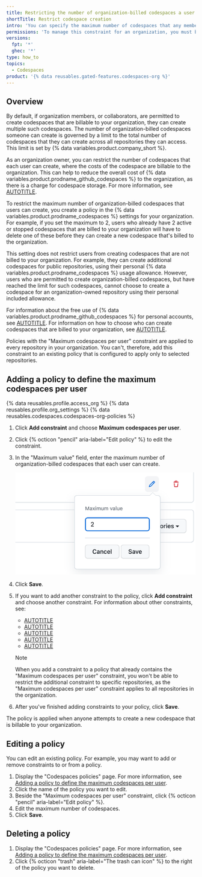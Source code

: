 ```yaml
---
title: Restricting the number of organization-billed codespaces a user can create
shortTitle: Restrict codespace creation
intro: 'You can specify the maximum number of codespaces that any member of your organization, or collaborator, can create for the repositories in your organization.'
permissions: 'To manage this constraint for an organization, you must be an owner of the organization.'
versions:
  fpt: '*'
  ghec: '*'
type: how_to
topics:
  - Codespaces
product: '{% data reusables.gated-features.codespaces-org %}'
---
```


## Overview

By default, if organization members, or collaborators, are permitted to create codespaces that are billable to your organization, they can create multiple such codespaces. The number of organization-billed codespaces someone can create is governed by a limit to the total number of codespaces that they can create across all repositories they can access. This limit is set by {% data variables.product.company_short %}.

As an organization owner, you can restrict the number of codespaces that each user can create, where the costs of the codespace are billable to the organization. This can help to reduce the overall cost of {% data variables.product.prodname_github_codespaces %} to the organization, as there is a charge for codespace storage. For more information, see [AUTOTITLE](/billing/managing-billing-for-your-products/managing-billing-for-github-codespaces/about-billing-for-github-codespaces#about-billing-for-storage-usage).

To restrict the maximum number of organization-billed codespaces that users can create, you create a policy in the {% data variables.product.prodname_codespaces %} settings for your organization. For example, if you set the maximum to 2, users who already have 2 active or stopped codespaces that are billed to your organization will have to delete one of these before they can create a new codespace that's billed to the organization.

This setting does not restrict users from creating codespaces that are not billed to your organization. For example, they can create additional codespaces for public repositories, using their personal {% data variables.product.prodname_codespaces %} usage allowance. However, users who are permitted to create organization-billed codespaces, but have reached the limit for such codespaces, cannot choose to create a codespace for an organization-owned repository using their personal included allowance.

For information about the free use of {% data variables.product.prodname_github_codespaces %} for personal accounts, see [AUTOTITLE](/billing/managing-billing-for-your-products/managing-billing-for-github-codespaces/about-billing-for-github-codespaces#monthly-included-storage-and-core-hours-for-personal-accounts). For information on how to choose who can create codespaces that are billed to your organization, see [AUTOTITLE](/codespaces/managing-codespaces-for-your-organization/enabling-or-disabling-github-codespaces-for-your-organization#choose-who-can-create-codespaces-that-are-billed-to-your-organization).

Policies with the "Maximum codespaces per user" constraint are applied to every repository in your organization. You can't, therefore, add this constraint to an existing policy that is configured to apply only to selected repositories.

## Adding a policy to define the maximum codespaces per user

{% data reusables.profile.access_org %}
{% data reusables.profile.org_settings %}
{% data reusables.codespaces.codespaces-org-policies %}
1. Click **Add constraint** and choose **Maximum codespaces per user**.
1. Click {% octicon "pencil" aria-label="Edit policy" %} to edit the constraint.
1. In the "Maximum value" field, enter the maximum number of organization-billed codespaces that each user can create.

   ![Screenshot of the 'Maximum value' dialog with the value '2' being entered, and 'Cancel' and 'Save' buttons.](/assets/images/help/codespaces/maximum-value-policy-setting.png)

1. Click **Save**.
1. If you want to add another constraint to the policy, click **Add constraint** and choose another constraint. For information about other constraints, see:
   * [AUTOTITLE](/codespaces/managing-codespaces-for-your-organization/restricting-access-to-machine-types)
   * [AUTOTITLE](/codespaces/managing-codespaces-for-your-organization/restricting-the-base-image-for-codespaces)
   * [AUTOTITLE](/codespaces/managing-codespaces-for-your-organization/restricting-the-visibility-of-forwarded-ports)
   * [AUTOTITLE](/codespaces/managing-codespaces-for-your-organization/restricting-the-idle-timeout-period)
   * [AUTOTITLE](/codespaces/managing-codespaces-for-your-organization/restricting-the-retention-period-for-codespaces)

   > [!NOTE]
   > When you add a constraint to a policy that already contains the "Maximum codespaces per user" constraint, you won't be able to restrict the additional constraint to specific repositories, as the "Maximum codespaces per user" constraint applies to all repositories in the organization.

1. After you've finished adding constraints to your policy, click **Save**.

The policy is applied when anyone attempts to create a new codespace that is billable to your organization.

## Editing a policy

You can edit an existing policy. For example, you may want to add or remove constraints to or from a policy.

1. Display the "Codespaces policies" page. For more information, see [Adding a policy to define the maximum codespaces per user](#adding-a-policy-to-define-the-maximum-codespaces-per-user).
1. Click the name of the policy you want to edit.
1. Beside the "Maximum codespaces per user" constraint, click {% octicon "pencil" aria-label="Edit policy" %}.
1. Edit the maximum number of codespaces.
1. Click **Save**.

## Deleting a policy

1. Display the "Codespaces policies" page. For more information, see [Adding a policy to define the maximum codespaces per user](#adding-a-policy-to-define-the-maximum-codespaces-per-user).
1. Click {% octicon "trash" aria-label="The trash can icon" %} to the right of the policy you want to delete.
